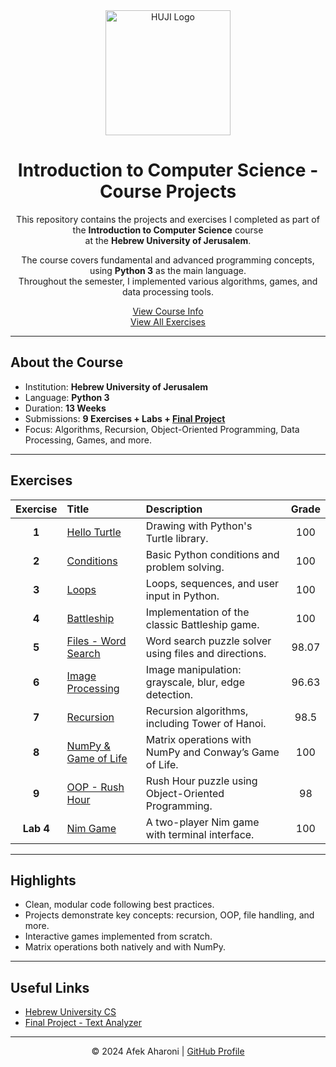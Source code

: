 <div align="center">

<img src="https://cdn-camp.mini-sites.net/Publish/cb2e2b468fa6479782119418730224eb/74f5ab2a367e4f9d8ba5e0636abed301/src/contents/900e345c47ef4623963eb041ff7d2821_HUJI_LogoEng_only.webp" alt="HUJI Logo" width="200"/>

# Introduction to Computer Science - Course Projects

This repository contains the projects and exercises I completed as part of the **Introduction to Computer Science** course  
at the **Hebrew University of Jerusalem**.

The course covers fundamental and advanced programming concepts, using **Python 3** as the main language.  
Throughout the semester, I implemented various algorithms, games, and data processing tools.

[View Course Info](https://shnaton.huji.ac.il/index.php/NewSyl/67101/1/2020)  
[View All Exercises](#exercises)

</div>

---

## About the Course

- Institution: **Hebrew University of Jerusalem**  
- Language: **Python 3**  
- Duration: **13 Weeks**  
- Submissions: **9 Exercises + Labs + [Final Project](https://github.com/AfekAharoni/TextAnalyzer)**  
- Focus: Algorithms, Recursion, Object-Oriented Programming, Data Processing, Games, and more.

---

## Exercises

| Exercise | Title                           | Description                                                 | Grade |
|:--------:|:--------------------------------|:------------------------------------------------------------|:-----:|
| **1**    | [Hello Turtle](./Ex1-HelloTurtle)             | Drawing with Python's Turtle library.                      | 100   |
| **2**    | [Conditions](./Ex2-Conditions)               | Basic Python conditions and problem solving.               | 100   |
| **3**    | [Loops](./Ex3-Loops)                        | Loops, sequences, and user input in Python.                | 100   |
| **4**    | [Battleship](./Ex4-Battleship)              | Implementation of the classic Battleship game.             | 100   |
| **5**    | [Files - Word Search](./Ex5-Files)          | Word search puzzle solver using files and directions.      | 98.07 |
| **6**    | [Image Processing](./Ex6-ImgProcessing)     | Image manipulation: grayscale, blur, edge detection.       | 96.63 |
| **7**    | [Recursion](./Ex7-Recursion)                | Recursion algorithms, including Tower of Hanoi.            | 98.5  |
| **8**    | [NumPy & Game of Life](./Ex8-NumPy)         | Matrix operations with NumPy and Conway’s Game of Life.    | 100   |
| **9**    | [OOP - Rush Hour](./Ex9-ObjectOrientedProgram) | Rush Hour puzzle using Object-Oriented Programming.        | 98    |
| **Lab 4**| [Nim Game](./Lab4)                          | A two-player Nim game with terminal interface.             | 100   |

---

## Highlights

- Clean, modular code following best practices.  
- Projects demonstrate key concepts: recursion, OOP, file handling, and more.  
- Interactive games implemented from scratch.  
- Matrix operations both natively and with NumPy.

---

## Useful Links

- [Hebrew University CS](https://www.cs.huji.ac.il/he/)  
- [Final Project - Text Analyzer](https://github.com/AfekAharoni/TextAnalyzer)

---

<div align="center">

© 2024 Afek Aharoni | [GitHub Profile](https://github.com/AfekAharoni)

</div>
